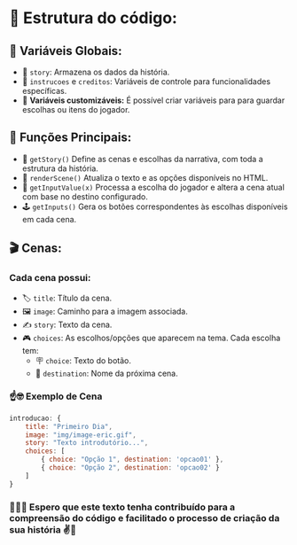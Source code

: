 # 🧩 Estrutura do código: 
## 🎲 **Variáveis Globais:**
- 🔮 ``story``: Armazena os dados da história.
- 🧪 ``instrucoes`` e ``creditos``: Variáveis de controle para funcionalidades específicas.
- 💾 **Variáveis customizáveis:** É possível criar variáveis para para guardar escolhas ou itens do jogador.  

## 🗿 **Funções Principais:**
- 🫵 ``getStory()`` Define as cenas e escolhas da narrativa, com toda a estrutura da história.
- 🥷 ``renderScene()`` Atualiza o texto e as opções disponíveis no HTML.
- 🔗 ``getInputValue(x)`` Processa a escolha do jogador e altera a cena atual com base no destino configurado.
- 🕹 ``getInputs()`` Gera os botões correspondentes às escolhas disponíveis em cada cena.

## 🎬 **Cenas:**

### Cada cena possui:
- 🏷️ ``title``: Título da cena.
- 🖼️ ``image``: Caminho para a imagem associada.
- ✍️ ``story``: Texto da cena.
- 🎮 ``choices``: As escolhos/opções que aparecem na tema. Cada escolha tem:
    - 🪧 ``choice``: Texto do botão.
    - 🧵 ``destination``: Nome da próxima cena.


### ☝🤓 Exemplo de Cena 
```js
introducao: {
    title: "Primeiro Dia",
    image: "img/image-eric.gif",
    story: "Texto introdutório...",
    choices: [
        { choice: "Opção 1", destination: 'opcao01' },
        { choice: "Opção 2", destination: 'opcao02' }
    ]
}
```
### 👋👨‍💻 Espero que este texto tenha contribuído para a compreensão do código e facilitado o processo de criação da sua história ✌🦦